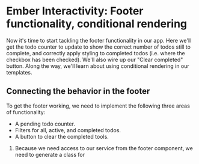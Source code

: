 # Ember Interactivity: Footer functionality, conditional rendering

Now it's time to start tackling the footer functionality in our app. Here we'll get the todo counter to update to show the correct number of todos still to complete, and correctly apply styling to completed todos (i.e. where the checkbox has been checked). We'll also wire up our "Clear completed" button. Along the way, we'll learn about using conditional rendering in our templates.

## Connecting the behavior in the footer

To get the footer working, we need to implement the following three areas of functionality:

* A pending todo counter.
* Filters for all, active, and completed todos.
* A button to clear the completed tools.

1. Because we need access to our service from the footer component, we need to generate a class for 